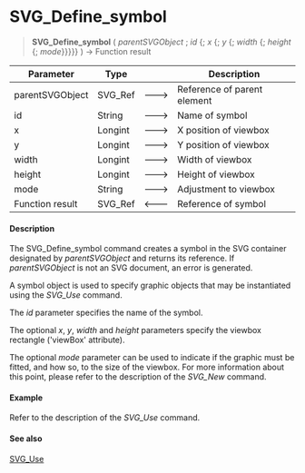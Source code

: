# SVG_Define_symbol

>**SVG_Define_symbol** ( *parentSVGObject* ; *id* {; *x* {; *y* {; *width* {; *height* {; *mode*}}}}} ) -> Function result

| Parameter | Type |  | Description |
| --- | --- | --- | --- |
| parentSVGObject | SVG_Ref | &#x1F852; | Reference of parent element |
| id | String | &#x1F852; | Name of symbol |
| x | Longint | &#x1F852; | X position of viewbox |
| y | Longint | &#x1F852; | Y position of viewbox |
| width | Longint | &#x1F852; | Width of viewbox |
| height | Longint | &#x1F852; | Height of viewbox |
| mode | String | &#x1F852; | Adjustment to viewbox |
| Function result | SVG_Ref | &#x1F850; | Reference of symbol |



#### Description 

The SVG\_Define\_symbol command creates a symbol in the SVG container designated by *parentSVGObject* and returns its reference. If *parentSVGObject* is not an SVG document, an error is generated.

A symbol object is used to specify graphic objects that may be instantiated using the *SVG\_Use* command.

The *id* parameter specifies the name of the symbol.

The optional *x*, *y*, *width* and *height* parameters specify the viewbox rectangle ('viewBox' attribute).

The optional *mode* parameter can be used to indicate if the graphic must be fitted, and how so, to the size of the viewbox. For more information about this point, please refer to the description of the *SVG\_New* command.

#### Example 

Refer to the description of the *SVG\_Use* command.

#### See also 

[SVG\_Use](SVG%5FUse.md)  
